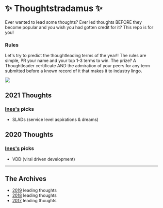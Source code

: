 # :sparkles: Thoughtstradamus :sparkles:

Ever wanted to lead some thoughts? Ever led thoughts BEFORE they become popular and you wish you had gotten credit for it? This repo is for you!

### Rules
Let's try to predict the thoughtleading terms of the year!! The rules are simple, PR your name and your top 1-3 terms to win.
The prize? A Thoughtleader certificate AND the admiration of your peers for any term submitted before a known record of it that makes it to industry lingo.

![](https://media.giphy.com/media/laUY2MuoktHPy/giphy.gif)

## 2021 Thoughts

### [Ines's](https://github.com/randommood) picks
* SLADs (service level aspirations & dreams)


## 2020 Thoughts

### [Ines's](https://github.com/randommood) picks
* VDD (viral driven development)


---
## The Archives

* [2019](2019_thoughts.md) leading thoughts
* [2018](2018_thoughts.md) leading thoughts
* [2017](2017_thoughts.md) leading thoughts
